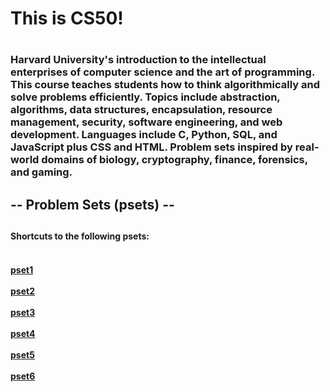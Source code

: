 <h1> This is CS50! <h1/>

<h3> Harvard University's introduction to the intellectual enterprises of computer science and the art of programming. 
 This course teaches students how to think algorithmically and solve problems efficiently. Topics include abstraction, 
 algorithms, data structures, encapsulation, resource management, security, software engineering, and web development. 
 Languages include C, Python, SQL, and JavaScript plus CSS and HTML. Problem sets inspired by real-world domains of 
 biology, cryptography, finance, forensics, and gaming. <h3/>

<h2> -- Problem Sets (psets) -- <h2/>

<h4> Shortcuts to the following psets: <h4/>

<br> [pset1](https://github.com/ahlamjaved/CS50/tree/master/pset1)<br/>
<br> [pset2](https://github.com/ahlamjaved/CS50/tree/master/pset2)<br/>
<br> [pset3](https://github.com/ahlamjaved/CS50/tree/master/pset3)<br/>
<br> [pset4](https://github.com/ahlamjaved/CS50/tree/master/pset4)<br/>
<br> [pset5](https://github.com/ahlamjaved/CS50/tree/master/pset5)<br/>
<br> [pset6](https://github.com/ahlamjaved/CS50/tree/master/pset6)<br/>